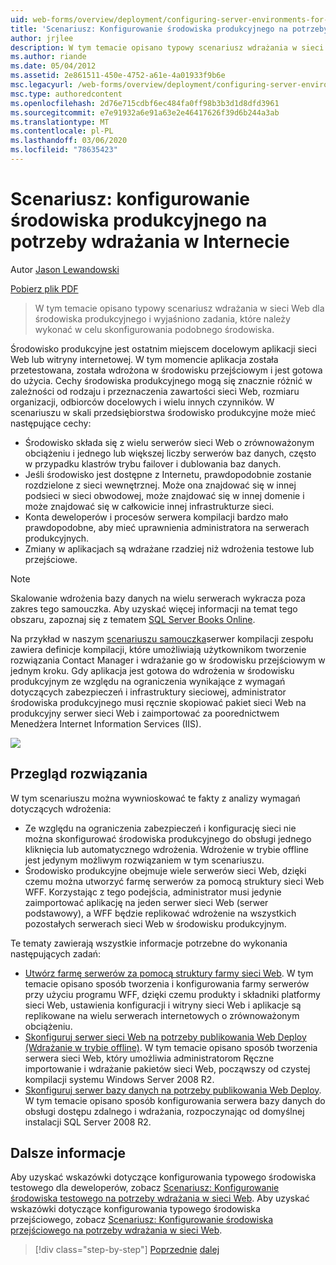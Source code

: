 ```yaml
---
uid: web-forms/overview/deployment/configuring-server-environments-for-web-deployment/scenario-configuring-a-production-environment-for-web-deployment
title: 'Scenariusz: Konfigurowanie środowiska produkcyjnego na potrzeby wdrażania w sieci Web | Microsoft Docs'
author: jrjlee
description: W tym temacie opisano typowy scenariusz wdrażania w sieci Web dla środowiska produkcyjnego i wyjaśniono zadania, które należy wykonać w celu skonfigurowania podobnego...
ms.author: riande
ms.date: 05/04/2012
ms.assetid: 2e861511-450e-4752-a61e-4a01933f9b6e
msc.legacyurl: /web-forms/overview/deployment/configuring-server-environments-for-web-deployment/scenario-configuring-a-production-environment-for-web-deployment
msc.type: authoredcontent
ms.openlocfilehash: 2d76e715cdbf6ec484fa0ff98b3b3d1d8dfd3961
ms.sourcegitcommit: e7e91932a6e91a63e2e46417626f39d6b244a3ab
ms.translationtype: MT
ms.contentlocale: pl-PL
ms.lasthandoff: 03/06/2020
ms.locfileid: "78635423"
---
```

# <a name="scenario-configuring-a-production-environment-for-web-deployment"></a>Scenariusz: konfigurowanie środowiska produkcyjnego na potrzeby wdrażania w Internecie

Autor [Jason Lewandowski](https://github.com/jrjlee)

[Pobierz plik PDF](https://msdnshared.blob.core.windows.net/media/MSDNBlogsFS/prod.evol.blogs.msdn.com/CommunityServer.Blogs.Components.WeblogFiles/00/00/00/63/56/8130.DeployingWebAppsInEnterpriseScenarios.pdf)

> W tym temacie opisano typowy scenariusz wdrażania w sieci Web dla środowiska produkcyjnego i wyjaśniono zadania, które należy wykonać w celu skonfigurowania podobnego środowiska.

Środowisko produkcyjne jest ostatnim miejscem docelowym aplikacji sieci Web lub witryny internetowej. W tym momencie aplikacja została przetestowana, została wdrożona w środowisku przejściowym i jest gotowa do użycia. Cechy środowiska produkcyjnego mogą się znacznie różnić w zależności od rodzaju i przeznaczenia zawartości sieci Web, rozmiaru organizacji, odbiorców docelowych i wielu innych czynników. W scenariuszu w skali przedsiębiorstwa środowisko produkcyjne może mieć następujące cechy:

- Środowisko składa się z wielu serwerów sieci Web o zrównoważonym obciążeniu i jednego lub większej liczby serwerów baz danych, często w przypadku klastrów trybu failover i dublowania baz danych.
- Jeśli środowisko jest dostępne z Internetu, prawdopodobnie zostanie rozdzielone z sieci wewnętrznej. Może ona znajdować się w innej podsieci w sieci obwodowej, może znajdować się w innej domenie i może znajdować się w całkowicie innej infrastrukturze sieci.
- Konta deweloperów i procesów serwera kompilacji bardzo mało prawdopodobne, aby mieć uprawnienia administratora na serwerach produkcyjnych.
- Zmiany w aplikacjach są wdrażane rzadziej niż wdrożenia testowe lub przejściowe.

> [!NOTE]
> Skalowanie wdrożenia bazy danych na wielu serwerach wykracza poza zakres tego samouczka. Aby uzyskać więcej informacji na temat tego obszaru, zapoznaj się z tematem [SQL Server Books Online](https://technet.microsoft.com/library/ms130214.aspx).

Na przykład w naszym [scenariuszu samouczka](../deploying-web-applications-in-enterprise-scenarios/enterprise-web-deployment-scenario-overview.md)serwer kompilacji zespołu zawiera definicje kompilacji, które umożliwiają użytkownikom tworzenie rozwiązania Contact Manager i wdrażanie go w środowisku przejściowym w jednym kroku. Gdy aplikacja jest gotowa do wdrożenia w środowisku produkcyjnym ze względu na ograniczenia wynikające z wymagań dotyczących zabezpieczeń i infrastruktury sieciowej, administrator środowiska produkcyjnego musi ręcznie skopiować pakiet sieci Web na produkcyjny serwer sieci Web i zaimportować za poorednictwem Menedżera Internet Information Services (IIS).

![](scenario-configuring-a-production-environment-for-web-deployment/_static/image1.png)

## <a name="solution-overview"></a>Przegląd rozwiązania

W tym scenariuszu można wywnioskować te fakty z analizy wymagań dotyczących wdrożenia:

- Ze względu na ograniczenia zabezpieczeń i konfigurację sieci nie można skonfigurować środowiska produkcyjnego do obsługi jednego kliknięcia lub automatycznego wdrożenia. Wdrożenie w trybie offline jest jedynym możliwym rozwiązaniem w tym scenariuszu.
- Środowisko produkcyjne obejmuje wiele serwerów sieci Web, dzięki czemu można utworzyć farmę serwerów za pomocą struktury sieci Web WFF. Korzystając z tego podejścia, administrator musi jedynie zaimportować aplikację na jeden serwer sieci Web (serwer podstawowy), a WFF będzie replikować wdrożenie na wszystkich pozostałych serwerach sieci Web w środowisku produkcyjnym.

Te tematy zawierają wszystkie informacje potrzebne do wykonania następujących zadań:

- [Utwórz farmę serwerów za pomocą struktury farmy sieci Web](configuring-a-database-server-for-web-deploy-publishing.md). W tym temacie opisano sposób tworzenia i konfigurowania farmy serwerów przy użyciu programu WFF, dzięki czemu produkty i składniki platformy sieci Web, ustawienia konfiguracji i witryny sieci Web i aplikacje są replikowane na wielu serwerach internetowych o zrównoważonym obciążeniu.
- [Skonfiguruj serwer sieci Web na potrzeby publikowania Web Deploy (Wdrażanie w trybie offline)](configuring-a-web-server-for-web-deploy-publishing-offline-deployment.md). W tym temacie opisano sposób tworzenia serwera sieci Web, który umożliwia administratorom Ręczne importowanie i wdrażanie pakietów sieci Web, począwszy od czystej kompilacji systemu Windows Server 2008 R2.
- [Skonfiguruj serwer bazy danych na potrzeby publikowania Web Deploy](configuring-a-database-server-for-web-deploy-publishing.md). W tym temacie opisano sposób konfigurowania serwera bazy danych do obsługi dostępu zdalnego i wdrażania, rozpoczynając od domyślnej instalacji SQL Server 2008 R2.

## <a name="further-reading"></a>Dalsze informacje

Aby uzyskać wskazówki dotyczące konfigurowania typowego środowiska testowego dla deweloperów, zobacz [Scenariusz: Konfigurowanie środowiska testowego na potrzeby wdrażania w sieci Web](scenario-configuring-a-test-environment-for-web-deployment.md). Aby uzyskać wskazówki dotyczące konfigurowania typowego środowiska przejściowego, zobacz [Scenariusz: Konfigurowanie środowiska przejściowego na potrzeby wdrażania w sieci Web](scenario-configuring-a-staging-environment-for-web-deployment.md).

> [!div class="step-by-step"]
> [Poprzednie](scenario-configuring-a-staging-environment-for-web-deployment.md)
> [dalej](configuring-a-web-server-for-web-deploy-publishing-remote-agent.md)
